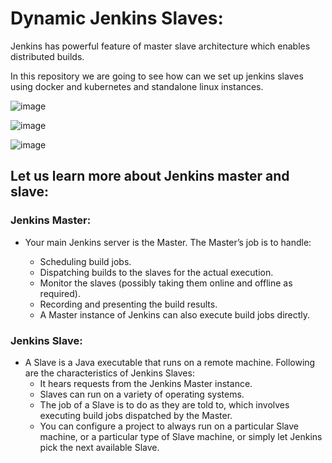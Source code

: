 # Dynamic Jenkins Slaves:

Jenkins has powerful feature of master slave architecture which enables distributed builds.

In this repository we are going to see how can we set up jenkins slaves using docker and kubernetes and standalone linux instances. 

![image](https://user-images.githubusercontent.com/92631457/189498378-ef933826-4b03-4fdd-a544-38eb6706fdda.png)

![image](https://user-images.githubusercontent.com/92631457/189498420-b4056a64-fe33-4808-bfe9-8b17b75cb6fc.png)

![image](https://user-images.githubusercontent.com/92631457/189498441-fd650c60-2685-4e18-827f-8c44fb3e7128.png)


 ## Let us learn more about Jenkins master and slave:

 ### Jenkins Master:
 
 - Your main Jenkins server is the Master. The Master’s job is to handle:

   - Scheduling build jobs.
   - Dispatching builds to the slaves for the actual execution.
   - Monitor the slaves (possibly taking them online and offline as required).
   - Recording and presenting the build results.
   - A Master instance of Jenkins can also execute build jobs directly.

 ### Jenkins Slave:
 
 - A Slave is a Java executable that runs on a remote machine. Following are the characteristics of Jenkins Slaves:
   - It hears requests from the Jenkins Master instance.
   - Slaves can run on a variety of operating systems.
   - The job of a Slave is to do as they are told to, which involves executing build jobs dispatched by the Master.
   - You can configure a project to always run on a particular Slave machine, or a particular type of Slave machine, or simply let Jenkins pick the next available Slave.
